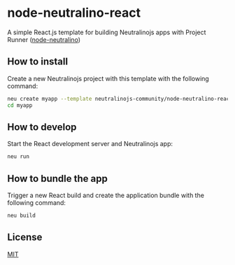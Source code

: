 # node-neutralino-react
A simple React.js template for building Neutralinojs apps with Project Runner ([node-neutralino](https://github.com/neutralinojs-community/node-neutralino))

## How to install

Create a new Neutralinojs project with this template with the following command:

```bash
neu create myapp --template neutralinojs-community/node-neutralino-react
cd myapp
```

## How to develop

Start the React development server and Neutralinojs app:

```bash
neu run
```

## How to bundle the app

Trigger a new React build and create the application bundle with the following command:
```bash
neu build
```

## License

[MIT](LICENSE)
